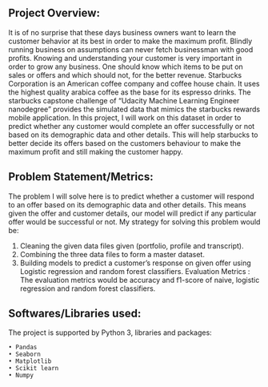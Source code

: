 ## Project Overview:

It is of no surprise that these days business owners want to learn the customer behavior at its best in order to make the maximum profit. Blindly running business on assumptions can never fetch businessman with good profits. Knowing and understanding your customer is very important in order to grow any business. One should know which items to be put on sales or offers and which should not, for the better revenue. Starbucks Corporation is an American coffee company and coffee house chain. It uses the highest quality arabica coffee as the base for its espresso drinks. The starbucks capstone challenge of “Udacity Machine Learning Engineer nanodegree” provides the simulated data that mimics the starbucks rewards mobile application. In this project, I will work on this dataset in order to predict whether any customer would complete an offer successfully or not based on its demographic data and other details. This will help starbucks to better decide its offers based on the customers behaviour to make the maximum profit and still making the customer happy.

## Problem Statement/Metrics:

The problem I will solve here is to predict whether a customer will respond to an offer based on its demographic data and other details. This means given the offer and customer details, our model will predict if any particular offer would be successful or not. 
My strategy for solving this problem would be:
1. Cleaning the given data files given (portfolio, profile and transcript).
2. Combining the three data files to form a master dataset.
3. Building models to predict a customer’s response on given offer using Logistic regression and random forest classifiers.
Evaluation Metrics : The evaluation metrics would be accuracy and f1-score of naive, logistic regression and random forest classifiers.

## Softwares/Libraries used:

The project is supported by Python 3, libraries and packages:

    • Pandas
    • Seaborn
    • Matplotlib
    • Scikit learn 
    • Numpy

